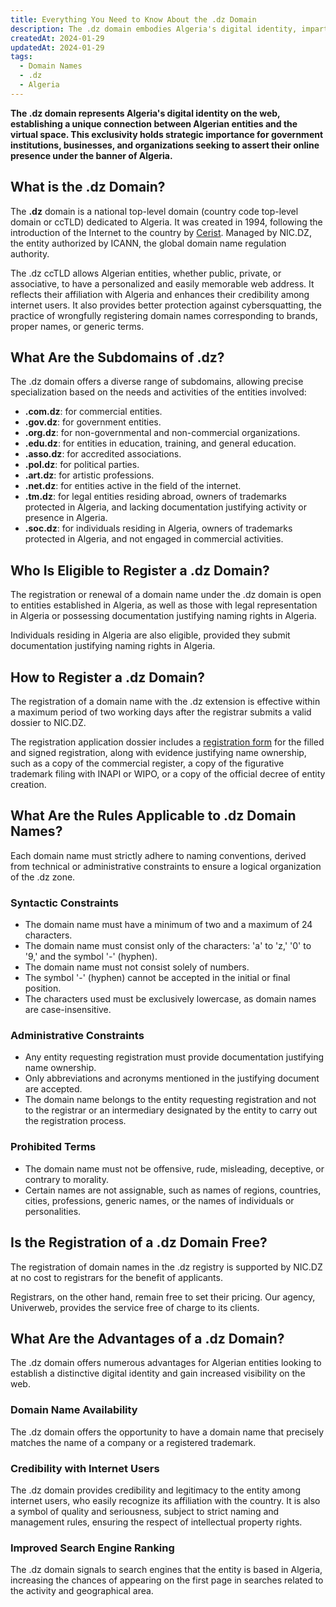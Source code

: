 ```yaml
---
title: Everything You Need to Know About the .dz Domain
description: The .dz domain embodies Algeria's digital identity, imparting strategic significance to institutions, businesses, and organizations aiming to establish their online presence under the colors of Algeria.
createdAt: 2024-01-29
updatedAt: 2024-01-29
tags:
  - Domain Names
  - .dz
  - Algeria
---
```


**The .dz domain represents Algeria's digital identity on the web, establishing a unique connection between Algerian entities and the virtual space. This exclusivity holds strategic importance for government institutions, businesses, and organizations seeking to assert their online presence under the banner of Algeria.**

## What is the .dz Domain?

The **.dz** domain is a national top-level domain (country code top-level domain or ccTLD) dedicated to Algeria. It was created in 1994, following the introduction of the Internet to the country by [Cerist](https://www.cerist.dz/). Managed by NIC.DZ, the entity authorized by ICANN, the global domain name regulation authority.

The .dz ccTLD allows Algerian entities, whether public, private, or associative, to have a personalized and easily memorable web address. It reflects their affiliation with Algeria and enhances their credibility among internet users. It also provides better protection against cybersquatting, the practice of wrongfully registering domain names corresponding to brands, proper names, or generic terms.

## What Are the Subdomains of .dz?

The .dz domain offers a diverse range of subdomains, allowing precise specialization based on the needs and activities of the entities involved:

- **.com.dz**: for commercial entities.
- **.gov.dz**: for government entities.
- **.org.dz**: for non-governmental and non-commercial organizations.
- **.edu.dz**: for entities in education, training, and general education.
- **.asso.dz**: for accredited associations.
- **.pol.dz**: for political parties.
- **.art.dz**: for artistic professions.
- **.net.dz**: for entities active in the field of the internet.
- **.tm.dz**: for legal entities residing abroad, owners of trademarks protected in Algeria, and lacking documentation justifying activity or presence in Algeria.
- **.soc.dz**: for individuals residing in Algeria, owners of trademarks protected in Algeria, and not engaged in commercial activities.

## Who Is Eligible to Register a .dz Domain?

The registration or renewal of a domain name under the .dz domain is open to entities established in Algeria, as well as those with legal representation in Algeria or possessing documentation justifying naming rights in Algeria.

Individuals residing in Algeria are also eligible, provided they submit documentation justifying naming rights in Algeria.

## How to Register a .dz Domain?

The registration of a domain name with the .dz extension is effective within a maximum period of two working days after the registrar submits a valid dossier to NIC.DZ.

The registration application dossier includes a [registration form](http://www.nic.dz/images/pdf_nic/formulaire.pdf) for the filled and signed registration, along with evidence justifying name ownership, such as a copy of the commercial register, a copy of the figurative trademark filing with INAPI or WIPO, or a copy of the official decree of entity creation.

## What Are the Rules Applicable to .dz Domain Names?

Each domain name must strictly adhere to naming conventions, derived from technical or administrative constraints to ensure a logical organization of the .dz zone.

### Syntactic Constraints

- The domain name must have a minimum of two and a maximum of 24 characters.
- The domain name must consist only of the characters: 'a' to 'z,' '0' to '9,' and the symbol '-' (hyphen).
- The domain name must not consist solely of numbers.
- The symbol '-' (hyphen) cannot be accepted in the initial or final position.
- The characters used must be exclusively lowercase, as domain names are case-insensitive.

### Administrative Constraints

- Any entity requesting registration must provide documentation justifying name ownership.
- Only abbreviations and acronyms mentioned in the justifying document are accepted.
- The domain name belongs to the entity requesting registration and not to the registrar or an intermediary designated by the entity to carry out the registration process.

### Prohibited Terms

- The domain name must not be offensive, rude, misleading, deceptive, or contrary to morality.
- Certain names are not assignable, such as names of regions, countries, cities, professions, generic names, or the names of individuals or personalities.

## Is the Registration of a .dz Domain Free?

The registration of domain names in the .dz registry is supported by NIC.DZ at no cost to registrars for the benefit of applicants.

Registrars, on the other hand, remain free to set their pricing. Our agency, Univerweb, provides the service free of charge to its clients.

## What Are the Advantages of a .dz Domain?

The .dz domain offers numerous advantages for Algerian entities looking to establish a distinctive digital identity and gain increased visibility on the web.

### Domain Name Availability

The .dz domain offers the opportunity to have a domain name that precisely matches the name of a company or a registered trademark.

### Credibility with Internet Users

The .dz domain provides credibility and legitimacy to the entity among internet users, who easily recognize its affiliation with the country. It is also a symbol of quality and seriousness, subject to strict naming and management rules, ensuring the respect of intellectual property rights.

### Improved Search Engine Ranking

The .dz domain signals to search engines that the entity is based in Algeria, increasing the chances of appearing on the first page in searches related to the activity and geographical area.
